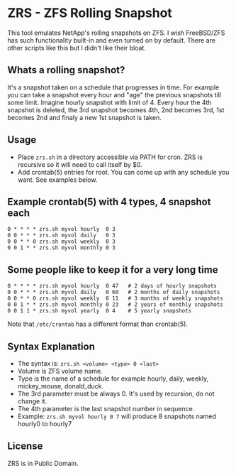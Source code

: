 # ZRS - ZFS Rolling Snapshot
This tool emulates NetApp's rolling snapshots on ZFS. I wish FreeBSD/ZFS has such
functionality built-in and even turned on by default. There are other scripts like
this but I didn't like their bloat.

## Whats a rolling snapshot?
It's a snapshot taken on a schedule that progresses in time. For example you can
take a snapshot every hour and "age" the previous snapshots till some limit. Imagine
hourly snapshot with limit of 4. Every hour the 4th snapshot is deleted, the 3rd
snapshot becomes 4th, 2nd becomes 3rd, 1st becomes 2nd and finaly a new 1st snapshot
is taken.


## Usage
* Place `zrs.sh` in a directory accessible via PATH for cron. ZRS is recursive so it will need to call itself by $0.
* Add crontab(5) entries for root. You can come up with any schedule you want. See examples below.


## Example crontab(5) with 4 types, 4 snapshot each
    0 * * * * zrs.sh myvol hourly  0 3
    0 0 * * * zrs.sh myvol daily   0 3
    0 0 * * 0 zrs.sh myvol weekly  0 3
    0 0 1 * * zrs.sh myvol monthly 0 3

## Some people like to keep it for a very long time
    0 * * * * zrs.sh myvol hourly  0 47   # 2 days of hourly snapshots
    0 0 * * * zrs.sh myvol daily   0 60   # 2 months of daily snapshots
    0 0 * * 0 zrs.sh myvol weekly  0 11   # 3 months of weekly snapshots
    0 0 1 * * zrs.sh myvol monthly 0 23   # 2 years of monthly snapshots
    0 0 1 1 * zrs.sh myvol yearly  0 4    # 5 yearly snapshots

Note that `/etc/crontab` has a different format than crontab(5).

## Syntax Explanation
* The syntax is: `zrs.sh <volume> <type> 0 <last>`
* Volume is ZFS volume name.
* Type is the name of a schedule for example hourly, daily, weekly, mickey_mouse, donald_duck.
* The 3rd parameter must be always 0. It's used by recursion, do not change it.
* The 4th parameter is the last snapshot number in sequence.
* Example: `zrs.sh myvol hourly 0 7` will produce 8 snapshots named hourly0 to hourly7

## License
ZRS is in Public Domain.

